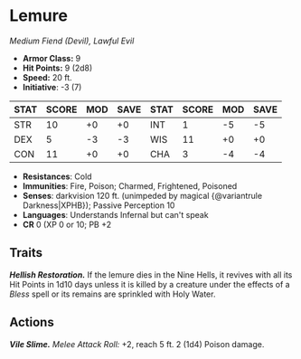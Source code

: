 # Lemure

*Medium Fiend (Devil), Lawful Evil*

- **Armor Class:** 9
- **Hit Points:** 9 (2d8)
- **Speed:** 20 ft.
- **Initiative**: -3 (7)

|STAT|SCORE|MOD|SAVE|STAT|SCORE|MOD|SAVE|
| --- | --- | --- | ---- |---| --- | --- | ---- |
| STR | 10 | +0 | +0 | INT | 1 | -5 | -5 |
| DEX | 5 | -3 | -3 | WIS | 11 | +0 | +0 |
| CON | 11 | +0 | +0 | CHA | 3 | -4 | -4 |

- **Resistances**: Cold
- **Immunities**: Fire, Poison; Charmed, Frightened, Poisoned
- **Senses**: darkvision 120 ft. (unimpeded by magical {@variantrule Darkness|XPHB}); Passive Perception 10
- **Languages**: Understands Infernal but can't speak
- **CR** 0 (XP 0 or 10; PB +2

## Traits

***Hellish Restoration.*** If the lemure dies in the Nine Hells, it revives with all its Hit Points in 1d10 days unless it is killed by a creature under the effects of a *Bless* spell or its remains are sprinkled with Holy Water.


## Actions

***Vile Slime.*** *Melee Attack Roll:* +2, reach 5 ft. 2 (1d4) Poison damage.

